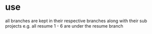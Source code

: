 # use

all branches are kept in their respective branches along with their sub projects e.g. all resume 1 - 6 are under the resume branch
